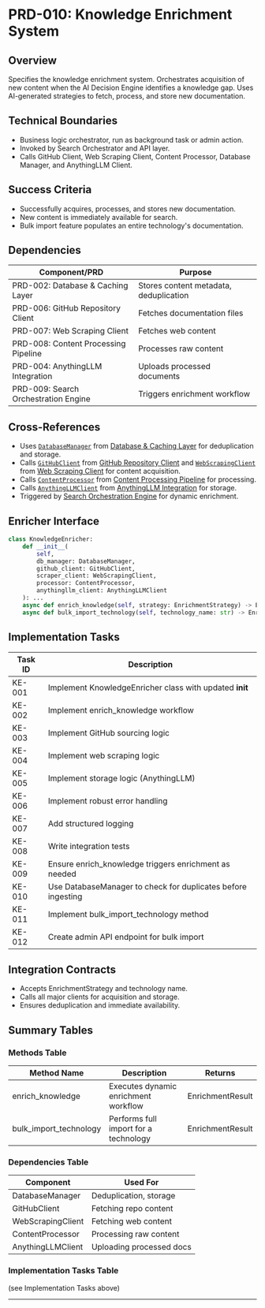 # PRD-010: Knowledge Enrichment System

## Overview
Specifies the knowledge enrichment system. Orchestrates acquisition of new content when the AI Decision Engine identifies a knowledge gap. Uses AI-generated strategies to fetch, process, and store new documentation.

## Technical Boundaries
- Business logic orchestrator, run as background task or admin action.
- Invoked by Search Orchestrator and API layer.
- Calls GitHub Client, Web Scraping Client, Content Processor, Database Manager, and AnythingLLM Client.

## Success Criteria
- Successfully acquires, processes, and stores new documentation.
- New content is immediately available for search.
- Bulk import feature populates an entire technology's documentation.

## Dependencies
| Component/PRD | Purpose |
|---------------|---------|
| PRD-002: Database & Caching Layer | Stores content metadata, deduplication |
| PRD-006: GitHub Repository Client | Fetches documentation files |
| PRD-007: Web Scraping Client | Fetches web content |
| PRD-008: Content Processing Pipeline | Processes raw content |
| PRD-004: AnythingLLM Integration | Uploads processed documents |
| PRD-009: Search Orchestration Engine | Triggers enrichment workflow |

## Cross-References
- Uses [`DatabaseManager`](PRD-002_DB_and_Caching_Layer.md) from [Database & Caching Layer](PRD-002_DB_and_Caching_Layer.md) for deduplication and storage.
- Calls [`GitHubClient`](PRD-006_Github_repo_client.md) from [GitHub Repository Client](PRD-006_Github_repo_client.md) and [`WebScrapingClient`](PRD-007_web_scraping_client.md) from [Web Scraping Client](PRD-007_web_scraping_client.md) for content acquisition.
- Calls [`ContentProcessor`](PRD-008_content_processing_pipeline.md) from [Content Processing Pipeline](PRD-008_content_processing_pipeline.md) for processing.
- Calls [`AnythingLLMClient`](PRD-004_AnythingLLM_Integration.md) from [AnythingLLM Integration](PRD-004_AnythingLLM_Integration.md) for storage.
- Triggered by [Search Orchestration Engine](PRD-009_search_orchestration_engine.md) for dynamic enrichment.

## Enricher Interface

```python
class KnowledgeEnricher:
    def __init__(
        self,
        db_manager: DatabaseManager,
        github_client: GitHubClient,
        scraper_client: WebScrapingClient,
        processor: ContentProcessor,
        anythingllm_client: AnythingLLMClient
    ): ...
    async def enrich_knowledge(self, strategy: EnrichmentStrategy) -> EnrichmentResult: ...
    async def bulk_import_technology(self, technology_name: str) -> EnrichmentResult: ...
```

## Implementation Tasks

| Task ID | Description |
|---------|-------------|
| KE-001  | Implement KnowledgeEnricher class with updated __init__ |
| KE-002  | Implement enrich_knowledge workflow |
| KE-003  | Implement GitHub sourcing logic |
| KE-004  | Implement web scraping logic |
| KE-005  | Implement storage logic (AnythingLLM) |
| KE-006  | Implement robust error handling |
| KE-007  | Add structured logging |
| KE-008  | Write integration tests |
| KE-009  | Ensure enrich_knowledge triggers enrichment as needed |
| KE-010  | Use DatabaseManager to check for duplicates before ingesting |
| KE-011  | Implement bulk_import_technology method |
| KE-012  | Create admin API endpoint for bulk import |

## Integration Contracts
- Accepts EnrichmentStrategy and technology name.
- Calls all major clients for acquisition and storage.
- Ensures deduplication and immediate availability.

## Summary Tables

### Methods Table

| Method Name           | Description                                 | Returns           |
|-----------------------|---------------------------------------------|-------------------|
| enrich_knowledge      | Executes dynamic enrichment workflow        | EnrichmentResult  |
| bulk_import_technology| Performs full import for a technology       | EnrichmentResult  |

### Dependencies Table

| Component        | Used For                                    |
|------------------|---------------------------------------------|
| DatabaseManager  | Deduplication, storage                      |
| GitHubClient     | Fetching repo content                       |
| WebScrapingClient| Fetching web content                        |
| ContentProcessor | Processing raw content                      |
| AnythingLLMClient| Uploading processed docs                    |

### Implementation Tasks Table
(see Implementation Tasks above)

---